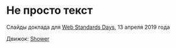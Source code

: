 # Не просто текст

Слайды доклада для [Web Standards Days](https://wsd.events/2019/04/13/), 13 апреля 2019 года

Движок: [Shower](https://github.com/shower/shower)
